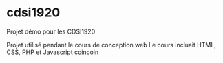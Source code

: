 # cdsi1920
Projet démo pour les CDSI1920

Projet utilisé pendant le cours de conception web
Le cours incluait HTML, CSS, PHP et Javascript
coincoin
